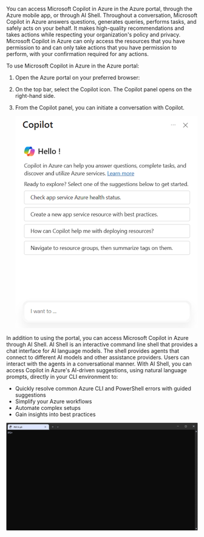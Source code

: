 You can access Microsoft Copilot in Azure in the Azure portal, through the Azure mobile app, or through AI Shell. Throughout a conversation, Microsoft Copilot in Azure answers questions, generates queries, performs tasks, and safely acts on your behalf. It makes high-quality recommendations and takes actions while respecting your organization's policy and privacy. Microsoft Copilot in Azure can only access the resources that you have permission to and can only take actions that you have permission to perform, with your confirmation required for any actions.

To use Microsoft Copilot in Azure in the Azure portal:

1. Open the Azure portal on your preferred browser:
1. On the top bar, select the Copilot icon. The Copilot panel opens on the right-hand side.
1. From the Copilot panel, you can initiate a conversation with Copilot.

   [![A screenshot of a Microsoft Copilot in Azure chat in the Azure portal.](../media/copilot-chat.png)](../media/copilot-chat-big.png#lightbox)

In addition to using the portal, you can access Microsoft Copilot in Azure through AI Shell. AI Shell is an interactive command line shell that provides a chat interface for AI language models. The shell provides agents that connect to different AI models and other assistance providers. Users can interact with the agents in a conversational manner. With AI Shell, you can access Copilot in Azure's AI-driven suggestions, using natural language prompts, directly in your CLI environment to:

- Quickly resolve common Azure CLI and PowerShell errors with guided suggestions
- Simplify your Azure workflows
- Automate complex setups
- Gain insights into best practices

[![An animated image showing interaction with Azure CLI.](../media/ai-shell-azure-agent.gif)](../media/ai-shell-azure-agent-big.gif)
